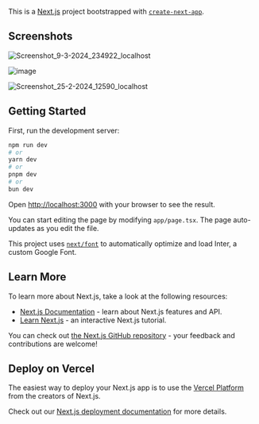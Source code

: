 This is a [Next.js](https://nextjs.org/) project bootstrapped with [`create-next-app`](https://github.com/vercel/next.js/tree/canary/packages/create-next-app).
## Screenshots
![Screenshot_9-3-2024_234922_localhost](https://github.com/premvarma2002/Booking-app/assets/98645019/28e15dce-67cb-4436-bf19-c2a5c628f91d)

![image](https://github.com/premvarma2002/Booking-app/assets/98645019/8ada250e-30d3-4d66-9c2e-a7cdc7655bc6)

![Screenshot_25-2-2024_12590_localhost](https://github.com/premvarma2002/Booking-app/assets/98645019/c7e8a172-d538-4c98-9ec9-2ec40d2a0380)

## Getting Started

First, run the development server:

```bash
npm run dev
# or
yarn dev
# or
pnpm dev
# or
bun dev
```

Open [http://localhost:3000](http://localhost:3000) with your browser to see the result.

You can start editing the page by modifying `app/page.tsx`. The page auto-updates as you edit the file.

This project uses [`next/font`](https://nextjs.org/docs/basic-features/font-optimization) to automatically optimize and load Inter, a custom Google Font.

## Learn More

To learn more about Next.js, take a look at the following resources:

- [Next.js Documentation](https://nextjs.org/docs) - learn about Next.js features and API.
- [Learn Next.js](https://nextjs.org/learn) - an interactive Next.js tutorial.

You can check out [the Next.js GitHub repository](https://github.com/vercel/next.js/) - your feedback and contributions are welcome!

## Deploy on Vercel

The easiest way to deploy your Next.js app is to use the [Vercel Platform](https://vercel.com/new?utm_medium=default-template&filter=next.js&utm_source=create-next-app&utm_campaign=create-next-app-readme) from the creators of Next.js.

Check out our [Next.js deployment documentation](https://nextjs.org/docs/deployment) for more details.

